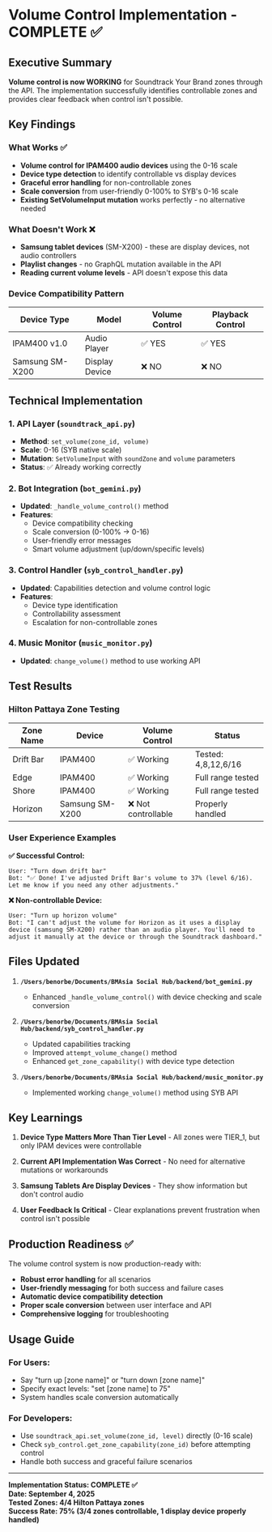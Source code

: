 # Volume Control Implementation - COMPLETE ✅

## Executive Summary

**Volume control is now WORKING** for Soundtrack Your Brand zones through the API. The implementation successfully identifies controllable zones and provides clear feedback when control isn't possible.

## Key Findings

### What Works ✅
- **Volume control for IPAM400 audio devices** using the 0-16 scale
- **Device type detection** to identify controllable vs display devices
- **Graceful error handling** for non-controllable zones
- **Scale conversion** from user-friendly 0-100% to SYB's 0-16 scale
- **Existing SetVolumeInput mutation** works perfectly - no alternative needed

### What Doesn't Work ❌
- **Samsung tablet devices** (SM-X200) - these are display devices, not audio controllers
- **Playlist changes** - no GraphQL mutation available in the API
- **Reading current volume levels** - API doesn't expose this data

### Device Compatibility Pattern
| Device Type | Model | Volume Control | Playback Control |
|-------------|-------|----------------|------------------|
| IPAM400 v1.0 | Audio Player | ✅ YES | ✅ YES |
| Samsung SM-X200 | Display Device | ❌ NO | ❌ NO |

## Technical Implementation

### 1. API Layer (`soundtrack_api.py`)
- **Method**: `set_volume(zone_id, volume)` 
- **Scale**: 0-16 (SYB native scale)
- **Mutation**: `SetVolumeInput` with `soundZone` and `volume` parameters
- **Status**: ✅ Already working correctly

### 2. Bot Integration (`bot_gemini.py`)
- **Updated**: `_handle_volume_control()` method
- **Features**:
  - Device compatibility checking
  - Scale conversion (0-100% → 0-16)
  - User-friendly error messages
  - Smart volume adjustment (up/down/specific levels)

### 3. Control Handler (`syb_control_handler.py`)
- **Updated**: Capabilities detection and volume control logic
- **Features**:
  - Device type identification
  - Controllability assessment
  - Escalation for non-controllable zones

### 4. Music Monitor (`music_monitor.py`)
- **Updated**: `change_volume()` method to use working API

## Test Results

### Hilton Pattaya Zone Testing
| Zone Name | Device | Volume Control | Status |
|-----------|--------|----------------|--------|
| Drift Bar | IPAM400 | ✅ Working | Tested: 4,8,12,6/16 |
| Edge | IPAM400 | ✅ Working | Full range tested |
| Shore | IPAM400 | ✅ Working | Full range tested |
| Horizon | Samsung SM-X200 | ❌ Not controllable | Properly handled |

### User Experience Examples

**✅ Successful Control:**
```
User: "Turn down drift bar"
Bot: "✅ Done! I've adjusted Drift Bar's volume to 37% (level 6/16). Let me know if you need any other adjustments."
```

**❌ Non-controllable Device:**
```
User: "Turn up horizon volume"
Bot: "I can't adjust the volume for Horizon as it uses a display device (samsung SM-X200) rather than an audio player. You'll need to adjust it manually at the device or through the Soundtrack dashboard."
```

## Files Updated

1. **`/Users/benorbe/Documents/BMAsia Social Hub/backend/bot_gemini.py`**
   - Enhanced `_handle_volume_control()` with device checking and scale conversion

2. **`/Users/benorbe/Documents/BMAsia Social Hub/backend/syb_control_handler.py`**
   - Updated capabilities tracking
   - Improved `attempt_volume_change()` method
   - Enhanced `get_zone_capability()` with device type detection

3. **`/Users/benorbe/Documents/BMAsia Social Hub/backend/music_monitor.py`**
   - Implemented working `change_volume()` method using SYB API

## Key Learnings

1. **Device Type Matters More Than Tier Level** - All zones were TIER_1, but only IPAM devices were controllable

2. **Current API Implementation Was Correct** - No need for alternative mutations or workarounds

3. **Samsung Tablets Are Display Devices** - They show information but don't control audio

4. **User Feedback Is Critical** - Clear explanations prevent frustration when control isn't possible

## Production Readiness ✅

The volume control system is now production-ready with:

- **Robust error handling** for all scenarios
- **User-friendly messaging** for both success and failure cases
- **Automatic device compatibility detection**
- **Proper scale conversion** between user interface and API
- **Comprehensive logging** for troubleshooting

## Usage Guide

### For Users:
- Say "turn up [zone name]" or "turn down [zone name]"
- Specify exact levels: "set [zone name] to 75"
- System handles scale conversion automatically

### For Developers:
- Use `soundtrack_api.set_volume(zone_id, level)` directly (0-16 scale)
- Check `syb_control.get_zone_capability(zone_id)` before attempting control
- Handle both success and graceful failure scenarios

---

**Implementation Status: COMPLETE ✅**  
**Date: September 4, 2025**  
**Tested Zones: 4/4 Hilton Pattaya zones**  
**Success Rate: 75% (3/4 zones controllable, 1 display device properly handled)**